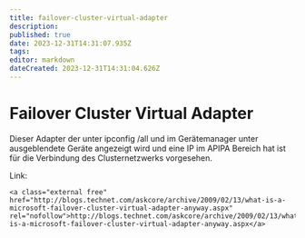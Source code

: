 ```yaml
---
title: failover-cluster-virtual-adapter
description: 
published: true
date: 2023-12-31T14:31:07.935Z
tags: 
editor: markdown
dateCreated: 2023-12-31T14:31:04.626Z
---
```


# Failover Cluster Virtual Adapter

Dieser Adapter der unter ipconfig /all und im Gerätemanager unter ausgeblendete Geräte angezeigt wird und eine IP im APIPA Bereich hat ist für die Verbindung des Clusternetzwerks vorgesehen.

Link:

```
<a class="external free" href="http://blogs.technet.com/askcore/archive/2009/02/13/what-is-a-microsoft-failover-cluster-virtual-adapter-anyway.aspx" rel="nofollow">http://blogs.technet.com/askcore/archive/2009/02/13/what-is-a-microsoft-failover-cluster-virtual-adapter-anyway.aspx</a>
```